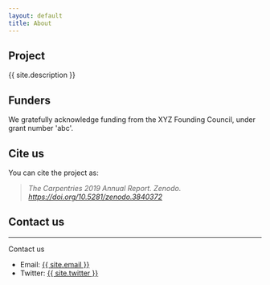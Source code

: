```yaml
---
layout: default
title: About
---
```


## Project

{{ site.description }}

## Funders

We gratefully acknowledge funding from the XYZ Founding Council, under grant number 'abc'.

## Cite us

You can cite the project as:

>    *The Carpentries 2019 Annual Report. Zenodo. https://doi.org/10.5281/zenodo.3840372*

## Contact us

<hr>
<p>Contact us</p>
<ul>
    <li>Email: <a href="mailto:{{ site.email }}">{{ site.email }}</a></li>
    <li>Twitter: <a href="{{ site.twitter }}">{{ site.twitter }}</a></li>
</ul>

